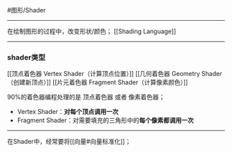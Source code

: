 #图形/Shader
***
在绘制图形的过程中，改变形状/颜色；
[[Shading Language]]

***
### shader类型
[[顶点着色器 Vertex Shader（计算顶点位置）]]
[[几何着色器 Geometry Shader（创建新顶点）]]
[[片元着色器 Fragment Shader（计算像素颜色）]]

90%的着色器编程处理的是 顶点着色器 或者 像素着色器；
-   Vertex Shader：**对每个顶点调用一次**
-   Fragment Shader：对需要填充的三角形中的**每个像素都调用一次**

***
在Shader中，经常要将[[向量#向量标准化]]；